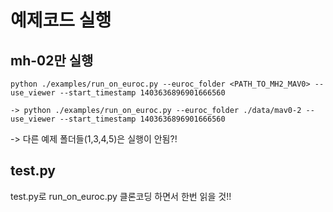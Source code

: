 # 예제코드 실행
## mh-02만 실행
    python ./examples/run_on_euroc.py --euroc_folder <PATH_TO_MH2_MAV0> --use_viewer --start_timestamp 1403636896901666560

    -> python ./examples/run_on_euroc.py --euroc_folder ./data/mav0-2 --use_viewer --start_timestamp 1403636896901666560

-> 다른 예제 폴더들(1,3,4,5)은 실행이 안됨?!

## test.py
test.py로 run_on_euroc.py 클론코딩 하면서 한번 읽을 것!!
